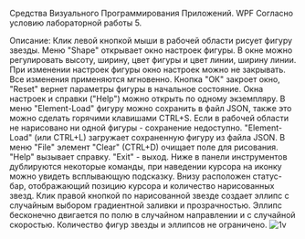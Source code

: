 Средства Визуального Программирования Приложений. WPF
Согласно условию лабораторной работы 5. 

Описание:
  Клик левой кнопкой мыши в рабочей области рисует фигуру звезды. Меню "Shape" открывает окно настроек фигуры. В окне можно регулировать высоту, ширину, цвет фигуры и цвет линии, ширину линии.
При изменении настроек фигуры окно настроек можно не закрывать. Все изменения применяются мгновенно. Кнопка "ОК" закроет окно, "Reset" вернет параметры фигуры в начальное состояние.
Окна настроек и справки ("Help") можно открыть по одному экземпляру.
  В меню "Element-Load" фигуру можно сохранить в файл JSON, также это можно сделать горячими клавишами CTRL+S. Если в рабочей области не нарисовано ни одной фигуры - сохранение недоступно. 
"Element-Load" (или CTRL+L) загружает сохраненную фигуру из файла JSON. В меню "File" элемент "Clear" (CTRL+D) очищает поле для рисования. "Help" вызывает справку. "Exit" - выход.
  Ниже в панели инструментов дублируются некоторые команды, при наведении курсора на иконку можно увидеть всплывающую подсказку. 
Внизу расположен статус-бар, отображающий позицию курсора и количество нарисованных звезд.
  Клик правой кнопкой по нарисованной звезде создает эллипс с случайным выбором градиентной заливки и прозрачностью. Эллипс бесконечно двигается по полю в случайном направлении и с случайной скоростью.
Количество фигур звезды и эллипсов не ограничено.
![1v](https://github.com/Aleksandr-Poljak/DrawerGeometricFigures_SVPP_CS_WPF_Lab5/assets/131809230/639f9191-ef57-4892-87b1-91b8f84c745b)
